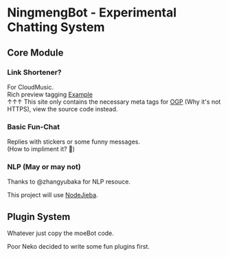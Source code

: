# NingmengBot - Experimental Chatting System

## Core Module

### Link Shortener?

For CloudMusic.    
Rich preview tagging [Example](https://neko.ayaka.moe/tests/ogptest)     
↑↑↑ This site only contains the necessary meta tags for [OGP](http://ogp.me/) (Why it's not HTTPS), view the source code instead.     

### Basic Fun-Chat

Replies with stickers or some funny messages.    
(How to impliment it? :thinking:)

### NLP (May or may not)

Thanks to @zhangyubaka for NLP resouce.

This project will use [NodeJieba](https://github.com/yanyiwu/nodejieba).

## Plugin System

Whatever just copy the moeBot code.

Poor Neko decided to write some fun plugins first.